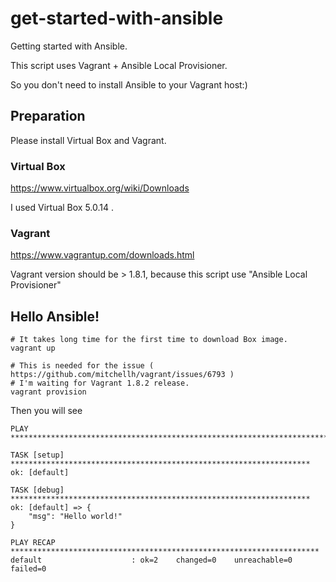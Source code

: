 # get-started-with-ansible

Getting started with Ansible.

This script uses Vagrant + Ansible Local Provisioner.

So you don't need to install Ansible to your Vagrant host:)

## Preparation

Please install Virtual Box and Vagrant.

### Virtual Box

https://www.virtualbox.org/wiki/Downloads

I used Virtual Box 5.0.14 .

### Vagrant

https://www.vagrantup.com/downloads.html

Vagrant version should be > 1.8.1, because this script use "Ansible Local Provisioner"

## Hello Ansible!

```
# It takes long time for the first time to download Box image.
vagrant up

# This is needed for the issue ( https://github.com/mitchellh/vagrant/issues/6793 )
# I'm waiting for Vagrant 1.8.2 release.
vagrant provision
```

Then you will see
```
PLAY ***************************************************************************

TASK [setup] *******************************************************************
ok: [default]

TASK [debug] *******************************************************************
ok: [default] => {
    "msg": "Hello world!"
}

PLAY RECAP *********************************************************************
default                    : ok=2    changed=0    unreachable=0    failed=0
```

```



